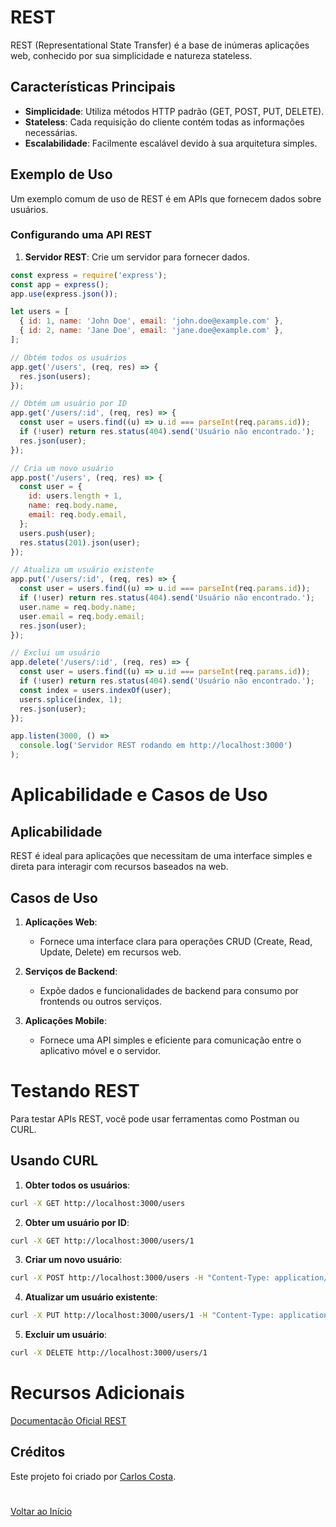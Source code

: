 # REST

REST (Representational State Transfer) é a base de inúmeras aplicações web, conhecido por sua simplicidade e natureza stateless.

## Características Principais

- **Simplicidade**: Utiliza métodos HTTP padrão (GET, POST, PUT, DELETE).
- **Stateless**: Cada requisição do cliente contém todas as informações necessárias.
- **Escalabilidade**: Facilmente escalável devido à sua arquitetura simples.

## Exemplo de Uso

Um exemplo comum de uso de REST é em APIs que fornecem dados sobre usuários.

### Configurando uma API REST

1. **Servidor REST**: Crie um servidor para fornecer dados.

```javascript
const express = require('express');
const app = express();
app.use(express.json());

let users = [
  { id: 1, name: 'John Doe', email: 'john.doe@example.com' },
  { id: 2, name: 'Jane Doe', email: 'jane.doe@example.com' },
];

// Obtém todos os usuários
app.get('/users', (req, res) => {
  res.json(users);
});

// Obtém um usuário por ID
app.get('/users/:id', (req, res) => {
  const user = users.find((u) => u.id === parseInt(req.params.id));
  if (!user) return res.status(404).send('Usuário não encontrado.');
  res.json(user);
});

// Cria um novo usuário
app.post('/users', (req, res) => {
  const user = {
    id: users.length + 1,
    name: req.body.name,
    email: req.body.email,
  };
  users.push(user);
  res.status(201).json(user);
});

// Atualiza um usuário existente
app.put('/users/:id', (req, res) => {
  const user = users.find((u) => u.id === parseInt(req.params.id));
  if (!user) return res.status(404).send('Usuário não encontrado.');
  user.name = req.body.name;
  user.email = req.body.email;
  res.json(user);
});

// Exclui um usuário
app.delete('/users/:id', (req, res) => {
  const user = users.find((u) => u.id === parseInt(req.params.id));
  if (!user) return res.status(404).send('Usuário não encontrado.');
  const index = users.indexOf(user);
  users.splice(index, 1);
  res.json(user);
});

app.listen(3000, () =>
  console.log('Servidor REST rodando em http://localhost:3000')
);
```

# Aplicabilidade e Casos de Uso

## Aplicabilidade

REST é ideal para aplicações que necessitam de uma interface simples e direta para interagir com recursos baseados na web.

## Casos de Uso

1. **Aplicações Web**:

   - Fornece uma interface clara para operações CRUD (Create, Read, Update, Delete) em recursos web.

2. **Serviços de Backend**:

   - Expõe dados e funcionalidades de backend para consumo por frontends ou outros serviços.

3. **Aplicações Mobile**:

   - Fornece uma API simples e eficiente para comunicação entre o aplicativo móvel e o servidor.

# Testando REST

Para testar APIs REST, você pode usar ferramentas como Postman ou CURL.

## Usando CURL

1. **Obter todos os usuários**:

```bash
curl -X GET http://localhost:3000/users
```

2. **Obter um usuário por ID**:

```bash
curl -X GET http://localhost:3000/users/1
```

3. **Criar um novo usuário**:

```bash
curl -X POST http://localhost:3000/users -H "Content-Type: application/json" -d '{"name": "Alice", "email": "alice@example.com"}'
```

4. **Atualizar um usuário existente**:

```bash
curl -X PUT http://localhost:3000/users/1 -H "Content-Type: application/json" -d '{"name": "John Smith", "email": "john.smith@example.com"}'
```

5. **Excluir um usuário**:

```bash
curl -X DELETE http://localhost:3000/users/1
```

# Recursos Adicionais

[Documentação Oficial REST](https://restfulapi.net/)

## Créditos

Este projeto foi criado por [Carlos Costa](https://www.linkedin.com/in/carlos-costa-0b548675/).

#

[Voltar ao Início](README.md)

